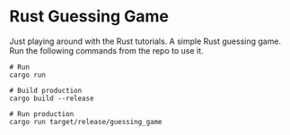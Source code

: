 # Rust Guessing Game

Just playing around with the Rust tutorials. A simple Rust guessing game. Run
the following commands from the repo to use it.

```shell
# Run
cargo run

# Build production
cargo build --release

# Run production
cargo run target/release/guessing_game
```
